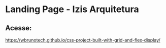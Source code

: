 # Landing Page - Izis Arquitetura

## Acesse: 
https://wbrunotech.github.io/css-project-built-with-grid-and-flex-display/
